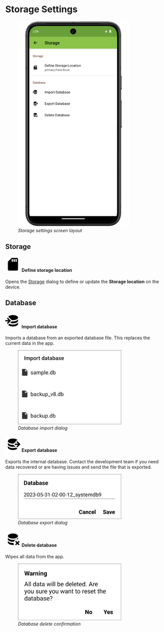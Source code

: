 <link rel="stylesheet" type="text/css" href="_styles/styles.css">

# Storage Settings

<figure class="image">
  <img class="screenshot" src="_static/images/settings/storage/settings_storage_framed.png" width="350px"> 
  <figcaption class="screenshot-caption"><i>Storage settings screen layout</i></figcaption> 
</figure>

## Storage

#### <img class="icon" src="_static/icons/settings/system/sd.png">  Define storage location

Opens the <a href="#/storage">Storage</a> dialog to define or update the **Storage location** on the device.

## Database

#### <img class="icon" src="_static/icons/settings/storage/database-import.png"> Import database

Imports a database from an exported database file.
This replaces the current data in the app.

<figure class="image">
  <img class="screenshot" src="_static/images/settings/storage/settings_storage_database_import.png" width="325px"> 
  <figcaption class="screenshot-caption"><i>Database import dialog</i></figcaption> 
</figure>

#### <img class="icon" src="_static/icons/settings/storage/database-export.png"> Export database

Exports the internal database.
Contact the development team if you need data recovered or are having issues and send the file that is exported.

<figure class="image">
  <img class="screenshot" src="_static/images/settings/storage/settings_storage_database_export.png" width="325px"> 
  <figcaption class="screenshot-caption"><i>Database export dialog</i></figcaption> 
</figure>

#### <img class="icon" src="_static/icons/settings/storage/database-remove.png"> Delete database

Wipes all data from the app.

<figure class="image">
  <img class="screenshot" src="_static/images/settings/storage/settings_storage_database_delete.png" width="325px"> 
  <figcaption class="screenshot-caption"><i>Database delete confirmation</i></figcaption> 
</figure>
